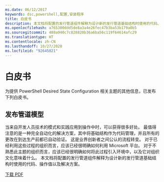 ```yaml
---
ms.date: 06/12/2017
keywords: dsc,powershell,配置,安装程序
title: 白皮书
description: 本文档将配置的发行管道组件解释为设计新的发行管道基础结构时使用的代码、操作值以及解决方案。
ms.openlocfilehash: a765300ddd5de8a3a4e26fec47b3ba53b179a0b5
ms.sourcegitcommit: 488a940c7c828820b36a6ba56c119f64614afc29
ms.translationtype: HT
ms.contentlocale: zh-CN
ms.lasthandoff: 10/27/2020
ms.locfileid: "92645021"
---
```

# <a name="whitepapers"></a>白皮书

为提供 PowerShell Desired State Configuration 相关主题的其他信息，已发布下列白皮书。

## <a name="the-release-pipeline-model"></a>发布管道模型

当来自开发人员技术的模式和实践应用到操作中时，可以获得很多好处。 最值得注意的是一种完全自动化的解决方案，其中将基础结构作为代码管理，并且所有的更改在到达生产前都已自动验证。 这是业界创新者之间公认的流程转变。 对于已经利用这些过程的组织而言，应该已经很明确如何利用 Microsoft 平台。 对于不熟悉此主题的组织而言，应该已经很明确如何将此过程引入环境中，以及它对组织文化意味着什么。 本文档将配置的发行管道组件解释为设计新的发行管道基础结构时使用的代码、操作值以及解决方案。

[下载 PDF](https://aka.ms/thereleasepipelinemodelpdf)
